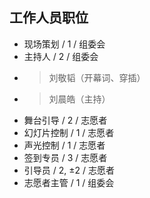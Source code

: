 ## 工作人员职位
* 现场策划 / 1 / 组委会 
* 主持人 / 2 / 组委会
* > 刘敬韬（开幕词、穿插）
* > 刘晨皓（主持）
* 舞台引导 / 2 / 志愿者
* 幻灯片控制 / 1 / 志愿者
* 声光控制 / 1 / 志愿者
* 签到专员 / 3 / 志愿者
* 引导员 / 2, ±2 / 志愿者
* 志愿者主管 / 1 / 组委会
